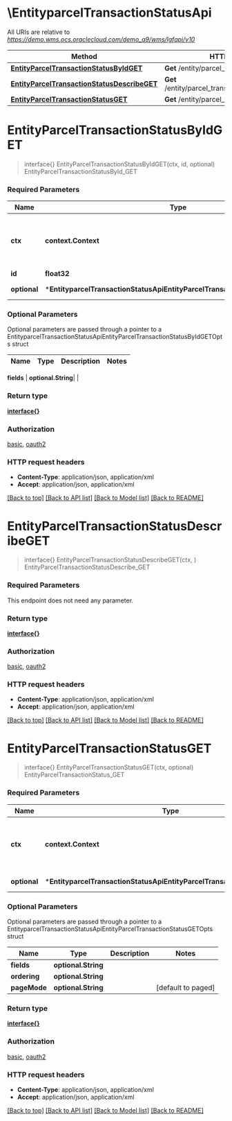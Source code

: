 # \EntityparcelTransactionStatusApi

All URIs are relative to *https://demo.wms.ocs.oraclecloud.com/demo_a9/wms/lgfapi/v10*

Method | HTTP request | Description
------------- | ------------- | -------------
[**EntityParcelTransactionStatusByIdGET**](EntityparcelTransactionStatusApi.md#EntityParcelTransactionStatusByIdGET) | **Get** /entity/parcel_transaction_status/{id} | EntityParcelTransactionStatusById_GET
[**EntityParcelTransactionStatusDescribeGET**](EntityparcelTransactionStatusApi.md#EntityParcelTransactionStatusDescribeGET) | **Get** /entity/parcel_transaction_status/describe | EntityParcelTransactionStatusDescribe_GET
[**EntityParcelTransactionStatusGET**](EntityparcelTransactionStatusApi.md#EntityParcelTransactionStatusGET) | **Get** /entity/parcel_transaction_status | EntityParcelTransactionStatus_GET


# **EntityParcelTransactionStatusByIdGET**
> interface{} EntityParcelTransactionStatusByIdGET(ctx, id, optional)
EntityParcelTransactionStatusById_GET



### Required Parameters

Name | Type | Description  | Notes
------------- | ------------- | ------------- | -------------
 **ctx** | **context.Context** | context for authentication, logging, cancellation, deadlines, tracing, etc.
  **id** | **float32**|  | 
 **optional** | ***EntityparcelTransactionStatusApiEntityParcelTransactionStatusByIdGETOpts** | optional parameters | nil if no parameters

### Optional Parameters
Optional parameters are passed through a pointer to a EntityparcelTransactionStatusApiEntityParcelTransactionStatusByIdGETOpts struct

Name | Type | Description  | Notes
------------- | ------------- | ------------- | -------------

 **fields** | **optional.String**|  | 

### Return type

[**interface{}**](interface{}.md)

### Authorization

[basic](../README.md#basic), [oauth2](../README.md#oauth2)

### HTTP request headers

 - **Content-Type**: application/json, application/xml
 - **Accept**: application/json, application/xml

[[Back to top]](#) [[Back to API list]](../README.md#documentation-for-api-endpoints) [[Back to Model list]](../README.md#documentation-for-models) [[Back to README]](../README.md)

# **EntityParcelTransactionStatusDescribeGET**
> interface{} EntityParcelTransactionStatusDescribeGET(ctx, )
EntityParcelTransactionStatusDescribe_GET



### Required Parameters
This endpoint does not need any parameter.

### Return type

[**interface{}**](interface{}.md)

### Authorization

[basic](../README.md#basic), [oauth2](../README.md#oauth2)

### HTTP request headers

 - **Content-Type**: application/json, application/xml
 - **Accept**: application/json, application/xml

[[Back to top]](#) [[Back to API list]](../README.md#documentation-for-api-endpoints) [[Back to Model list]](../README.md#documentation-for-models) [[Back to README]](../README.md)

# **EntityParcelTransactionStatusGET**
> interface{} EntityParcelTransactionStatusGET(ctx, optional)
EntityParcelTransactionStatus_GET



### Required Parameters

Name | Type | Description  | Notes
------------- | ------------- | ------------- | -------------
 **ctx** | **context.Context** | context for authentication, logging, cancellation, deadlines, tracing, etc.
 **optional** | ***EntityparcelTransactionStatusApiEntityParcelTransactionStatusGETOpts** | optional parameters | nil if no parameters

### Optional Parameters
Optional parameters are passed through a pointer to a EntityparcelTransactionStatusApiEntityParcelTransactionStatusGETOpts struct

Name | Type | Description  | Notes
------------- | ------------- | ------------- | -------------
 **fields** | **optional.String**|  | 
 **ordering** | **optional.String**|  | 
 **pageMode** | **optional.String**|  | [default to paged]

### Return type

[**interface{}**](interface{}.md)

### Authorization

[basic](../README.md#basic), [oauth2](../README.md#oauth2)

### HTTP request headers

 - **Content-Type**: application/json, application/xml
 - **Accept**: application/json, application/xml

[[Back to top]](#) [[Back to API list]](../README.md#documentation-for-api-endpoints) [[Back to Model list]](../README.md#documentation-for-models) [[Back to README]](../README.md)


